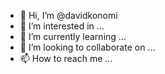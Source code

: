 - 👋 Hi, I’m @davidkonomi
- 👀 I’m interested in ...
- 🌱 I’m currently learning ...
- 💞️ I’m looking to collaborate on ...
- 📫 How to reach me ...

<!---
davidkonomi/davidkonomi is a ✨ special ✨ repository because its `README.md` (this file) appears on your GitHub profile.
You can click the Preview link to take a look at your changes.
--->

